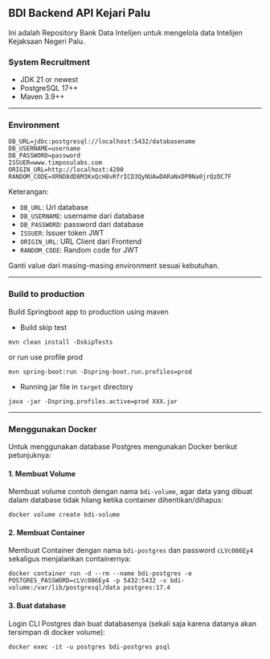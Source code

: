 ## BDI Backend API Kejari Palu

Ini adalah Repository Bank Data Intelijen untuk mengelola data Intelijen Kejaksaan Negeri Palu.

### System Recruitment

* JDK 21 or newest
* PostgreSQL 17++
* Maven 3.9++

---

### Environment

```
DB_URL=jdbc:postgresql://localhost:5432/databasename
DB_USERNAME=username
DB_PASSWORD=password
ISSUER=www.timposulabs.com
ORIGIN_URL=http://localhost:4200
RANDOM_CODE=XRND8dD8M3KxQcH8vRfrICD3QyNUAwDARaNxDP0Na0jrQzDC7F
```

Keterangan:

* `DB_URL`: Url database
* `DB_USERNAME`: username dari database
* `DB_PASSWORD`: password dari database
* `ISSUER`: Issuer token JWT
* `ORIGIN_URL`: URL Client dari Frontend
* `RANDOM_CODE`: Random code for JWT

Ganti value dari masing-masing environment sesuai kebutuhan.

---

### Build to production

Build Springboot app to production using maven

* Build skip test

```
mvn clean install -DskipTests
```

or run use profile prod

```
mvn spring-boot:run -Dspring-boot.run.profiles=prod
```

* Running jar file in `target` directory

```
java -jar -Dspring.profiles.active=prod XXX.jar
```
---

### Menggunakan Docker

Untuk menggunakan database Postgres mengunakan Docker berikut petunjuknya: 

#### 1. Membuat Volume

Membuat volume contoh dengan nama `bdi-volume`, agar data yang dibuat dalam database tidak hilang ketika container dihentikan/dihapus:

```
docker volume create bdi-volume
```

#### 2. Membuat Container

Membuat Container dengan nama `bdi-postgres` dan password `cLVc086Ey4` sekaligus menjalankan containernya:

```
docker container run -d --rm --name bdi-postgres -e POSTGRES_PASSWORD=cLVc086Ey4 -p 5432:5432 -v bdi-volume:/var/lib/postgresql/data postgres:17.4
```

#### 3. Buat database

Login CLI Postgres dan buat databasenya (sekali saja karena datanya akan tersimpan di docker volume):

```
docker exec -it -u postgres bdi-postgres psql
```